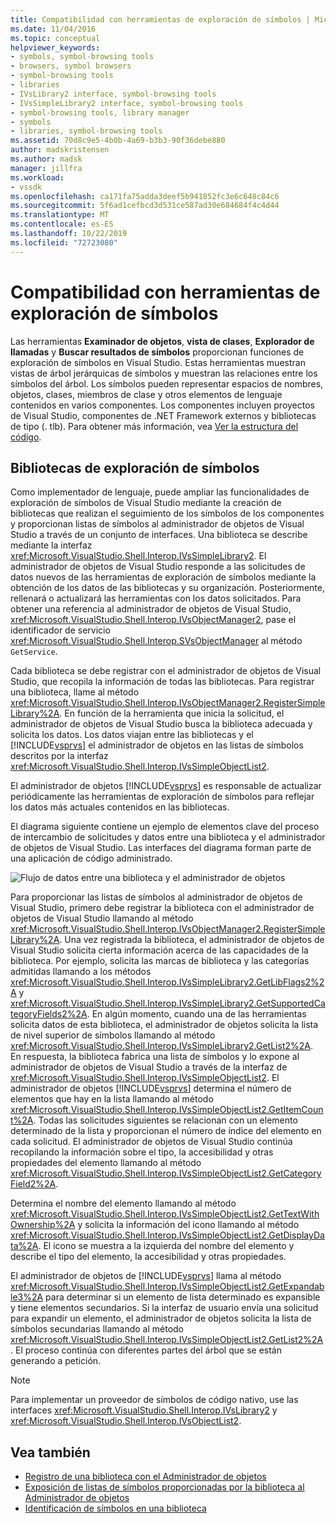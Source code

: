 ```yaml
---
title: Compatibilidad con herramientas de exploración de símbolos | Microsoft Docs
ms.date: 11/04/2016
ms.topic: conceptual
helpviewer_keywords:
- symbols, symbol-browsing tools
- browsers, symbol browsers
- symbol-browsing tools
- libraries
- IVsLibrary2 interface, symbol-browsing tools
- IVsSimpleLibrary2 interface, symbol-browsing tools
- symbol-browsing tools, library manager
- symbols
- libraries, symbol-browsing tools
ms.assetid: 70d8c9e5-4b0b-4a69-b3b3-90f36debe880
author: madskristensen
ms.author: madsk
manager: jillfra
ms.workload:
- vssdk
ms.openlocfilehash: ca171fa75adda3deef5b941852fc3e6c648c84c6
ms.sourcegitcommit: 5f6ad1cefbcd3d531ce587ad30e684684f4c4d44
ms.translationtype: MT
ms.contentlocale: es-ES
ms.lasthandoff: 10/22/2019
ms.locfileid: "72723080"
---
```

# <a name="supporting-symbol-browsing-tools"></a>Compatibilidad con herramientas de exploración de símbolos
Las herramientas **Examinador de objetos**, **vista de clases**, **Explorador de llamadas** y **Buscar resultados de símbolos** proporcionan funciones de exploración de símbolos en Visual Studio. Estas herramientas muestran vistas de árbol jerárquicas de símbolos y muestran las relaciones entre los símbolos del árbol. Los símbolos pueden representar espacios de nombres, objetos, clases, miembros de clase y otros elementos de lenguaje contenidos en varios componentes. Los componentes incluyen proyectos de Visual Studio, componentes de .NET Framework externos y bibliotecas de tipo (. tlb). Para obtener más información, vea [Ver la estructura del código](../../ide/viewing-the-structure-of-code.md).

## <a name="symbol-browsing-libraries"></a>Bibliotecas de exploración de símbolos
 Como implementador de lenguaje, puede ampliar las funcionalidades de exploración de símbolos de Visual Studio mediante la creación de bibliotecas que realizan el seguimiento de los símbolos de los componentes y proporcionan listas de símbolos al administrador de objetos de Visual Studio a través de un conjunto de interfaces. Una biblioteca se describe mediante la interfaz <xref:Microsoft.VisualStudio.Shell.Interop.IVsSimpleLibrary2>. El administrador de objetos de Visual Studio responde a las solicitudes de datos nuevos de las herramientas de exploración de símbolos mediante la obtención de los datos de las bibliotecas y su organización. Posteriormente, rellenará o actualizará las herramientas con los datos solicitados. Para obtener una referencia al administrador de objetos de Visual Studio, <xref:Microsoft.VisualStudio.Shell.Interop.IVsObjectManager2>, pase el identificador de servicio <xref:Microsoft.VisualStudio.Shell.Interop.SVsObjectManager> al método `GetService`.

 Cada biblioteca se debe registrar con el administrador de objetos de Visual Studio, que recopila la información de todas las bibliotecas. Para registrar una biblioteca, llame al método <xref:Microsoft.VisualStudio.Shell.Interop.IVsObjectManager2.RegisterSimpleLibrary%2A>. En función de la herramienta que inicia la solicitud, el administrador de objetos de Visual Studio busca la biblioteca adecuada y solicita los datos. Los datos viajan entre las bibliotecas y el [!INCLUDE[vsprvs](../../code-quality/includes/vsprvs_md.md)] el administrador de objetos en las listas de símbolos descritos por la interfaz <xref:Microsoft.VisualStudio.Shell.Interop.IVsSimpleObjectList2>.

 El administrador de objetos [!INCLUDE[vsprvs](../../code-quality/includes/vsprvs_md.md)] es responsable de actualizar periódicamente las herramientas de exploración de símbolos para reflejar los datos más actuales contenidos en las bibliotecas.

 El diagrama siguiente contiene un ejemplo de elementos clave del proceso de intercambio de solicitudes y datos entre una biblioteca y el administrador de objetos de Visual Studio. Las interfaces del diagrama forman parte de una aplicación de código administrado.

 ![Flujo de datos entre una biblioteca y el administrador de objetos](../../extensibility/internals/media/callbrowserdiagram.gif "CallBrowserDiagram")

 Para proporcionar las listas de símbolos al administrador de objetos de Visual Studio, primero debe registrar la biblioteca con el administrador de objetos de Visual Studio llamando al método <xref:Microsoft.VisualStudio.Shell.Interop.IVsObjectManager2.RegisterSimpleLibrary%2A>. Una vez registrada la biblioteca, el administrador de objetos de Visual Studio solicita cierta información acerca de las capacidades de la biblioteca. Por ejemplo, solicita las marcas de biblioteca y las categorías admitidas llamando a los métodos <xref:Microsoft.VisualStudio.Shell.Interop.IVsSimpleLibrary2.GetLibFlags2%2A> y <xref:Microsoft.VisualStudio.Shell.Interop.IVsSimpleLibrary2.GetSupportedCategoryFields2%2A>. En algún momento, cuando una de las herramientas solicita datos de esta biblioteca, el administrador de objetos solicita la lista de nivel superior de símbolos llamando al método <xref:Microsoft.VisualStudio.Shell.Interop.IVsSimpleLibrary2.GetList2%2A>. En respuesta, la biblioteca fabrica una lista de símbolos y lo expone al administrador de objetos de Visual Studio a través de la interfaz de <xref:Microsoft.VisualStudio.Shell.Interop.IVsSimpleObjectList2>. El administrador de objetos [!INCLUDE[vsprvs](../../code-quality/includes/vsprvs_md.md)] determina el número de elementos que hay en la lista llamando al método <xref:Microsoft.VisualStudio.Shell.Interop.IVsSimpleObjectList2.GetItemCount%2A>. Todas las solicitudes siguientes se relacionan con un elemento determinado de la lista y proporcionan el número de índice del elemento en cada solicitud. El administrador de objetos de Visual Studio continúa recopilando la información sobre el tipo, la accesibilidad y otras propiedades del elemento llamando al método <xref:Microsoft.VisualStudio.Shell.Interop.IVsSimpleObjectList2.GetCategoryField2%2A>.

 Determina el nombre del elemento llamando al método <xref:Microsoft.VisualStudio.Shell.Interop.IVsSimpleObjectList2.GetTextWithOwnership%2A> y solicita la información del icono llamando al método <xref:Microsoft.VisualStudio.Shell.Interop.IVsSimpleObjectList2.GetDisplayData%2A>. El icono se muestra a la izquierda del nombre del elemento y describe el tipo del elemento, la accesibilidad y otras propiedades.

 El administrador de objetos de [!INCLUDE[vsprvs](../../code-quality/includes/vsprvs_md.md)] llama al método <xref:Microsoft.VisualStudio.Shell.Interop.IVsSimpleObjectList2.GetExpandable3%2A> para determinar si un elemento de lista determinado es expansible y tiene elementos secundarios. Si la interfaz de usuario envía una solicitud para expandir un elemento, el administrador de objetos solicita la lista de símbolos secundarias llamando al método <xref:Microsoft.VisualStudio.Shell.Interop.IVsSimpleObjectList2.GetList2%2A>. El proceso continúa con diferentes partes del árbol que se están generando a petición.

> [!NOTE]
> Para implementar un proveedor de símbolos de código nativo, use las interfaces <xref:Microsoft.VisualStudio.Shell.Interop.IVsLibrary2> y <xref:Microsoft.VisualStudio.Shell.Interop.IVsObjectList2>.

## <a name="see-also"></a>Vea también
- [Registro de una biblioteca con el Administrador de objetos](../../extensibility/internals/how-to-register-a-library-with-the-object-manager.md)
- [Exposición de listas de símbolos proporcionadas por la biblioteca al Administrador de objetos](../../extensibility/internals/how-to-expose-lists-of-symbols-provided-by-the-library-to-the-object-manager.md)
- [Identificación de símbolos en una biblioteca](../../extensibility/internals/how-to-identify-symbols-in-a-library.md)